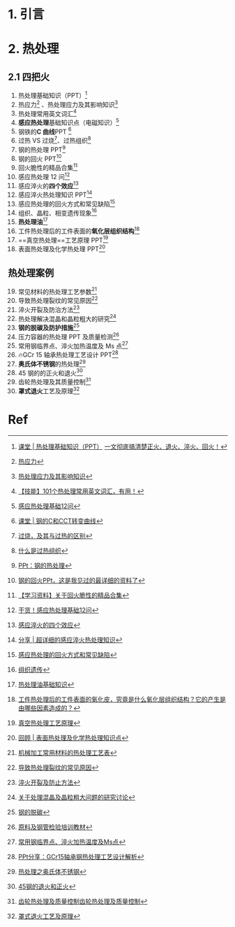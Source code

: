# 1. 引言 

# 2. 热处理 
## 2.1 四把火 
1.  热处理基础知识（PPT）[^1]
2. 热应力[^2] 、热处理应力及其影响知识[^3]
3. 热处理常用英文词汇[^4]
4. **感应热处理**基础知识点（电磁知识）[^5]
5. 钢铁的**C 曲线**PPT [^6]
6. 过热 VS 过烧[^7]、过热组织[^8]
7. 钢的热处理 PPT[^9]
8. 钢的回火 PPT[^10]
9. 回火脆性的精品合集[^11]
10. 感应热处理 12 问[^12]
11. 感应淬火的**四个效应**[^13]
12. 感应淬火热处理知识 PPT[^14]
13. 感应热处理的回火方式和常见缺陷[^15]
14. 组织、晶粒、相变遗传现象[^16]
15. **热处理油**[^17]
16. 工件热处理后的工件表面的**氧化层组织结构**[^18]
17. ==真空热处理==工艺原理 PPT[^19]
18.  表面热处理及化学热处理 PPT[^20]

## 热处理案例 
19. 常见材料的热处理工艺参数[^21]
20. 导致热处理裂纹的常见原因[^22]
21. 淬火开裂及防治方法[^23]
22. 热处理解决混晶和晶粒粗大的研究[^24]
23. **钢的脱碳及防护措施**[^25]
24. 压力容器的热处理 PPT 及质量检测[^26]
25. 常用钢临界点、淬火加热温度及 Ms 点[^27]
26. 🔥GCr 15 轴承热处理工艺设计 PPT[^28]
27. **奥氏体不锈钢**的热处理[^29]
28. 45 钢的的正火和退火[^30]
29. 齿轮热处理及其质量控制[^31]
30. **罩式退火**工艺及原理[^32]

# Ref 
[^1]: [课堂 | 热处理基础知识（PPT）](https://mp.weixin.qq.com/s/w1h3ONJvSOnI6XXzAoC5xA)
	[一文彻底搞清楚正火、退火、淬火、回火！](https://mp.weixin.qq.com/s/mLtbkyQmLmGZfPMZk_mRrA)
[^2]: [热应力](https://mp.weixin.qq.com/s/852ysnmbyKq0rKWMyteZlQ)
[^3]: [热处理应力及其影响知识](https://mp.weixin.qq.com/s/SMyljVuntVwFE0ec6fXMfQ)
[^4]: [【技能】101个热处理常用英文词汇，有用！](https://mp.weixin.qq.com/s/qXUqdQ7K44x_J22aWdzDFA)
[^5]: [感应热处理基础12问](https://mp.weixin.qq.com/s/RJbIAvZ0F-B5lIlMiyGwhA)
[^6]: [课堂 | 钢的C和CCT转变曲线](https://mp.weixin.qq.com/s/XhPFjBD75c5Z_p_UhyuZaA)
[^7]: [过烧，及其与过热的区别](https://mp.weixin.qq.com/s/u0q8OFP6ksLi8-JsBkB1rA)
[^8]: [什么是过热组织](https://mp.weixin.qq.com/s/UfIpzEctLhQfy1Lkkfg7Ug)
[^9]: [PPt：钢的热处理](https://mp.weixin.qq.com/s/DzD_p3QO_YcKpBtR0E-IvA)
[^10]: [钢的回火PPt，这是我见过的最详细的资料了](https://mp.weixin.qq.com/s/pyEyg2YoWYyeiPEcfgqoIw)
[^11]: [【学习资料】关于回火脆性的精品合集](https://mp.weixin.qq.com/s/HZeVR6pbW6x98fxfQ6oaMw)
[^12]: [干货！感应热处理基础12问](https://mp.weixin.qq.com/s/Q6d7FX0fJtLPsORvno2sqg)
[^13]: [感应淬火的四个效应](https://mp.weixin.qq.com/s/tTlezDxp86RrrWEnOgw2lQ)
[^14]: [分享 | 超详细的感应淬火热处理知识](https://mp.weixin.qq.com/s/m635wL2R9rVhBaTgMACe5Q)
[^15]: [感应热处理的回火方式和常见缺陷](https://mp.weixin.qq.com/s/YqQpXFAtqhbik7cxW80WIw)
[^16]: [组织遗传](https://mp.weixin.qq.com/s/-aXUWz16PQZCUMegnAkl4g)
[^17]: [热处理油基础知识](https://mp.weixin.qq.com/s/AKV3gQALQtC4SqobMbGSDQ)
[^18]: [工件热处理后的工件表面的氧化皮，究竟是什么氧化层组织结构？它的产生是由哪些因素造成的？](https://mp.weixin.qq.com/s/IZnofE79a3PqeChSo-Wvdg)

[^19]: [真空热处理工艺原理](https://mp.weixin.qq.com/s/1o1hhNyBXJ3QK3cGAPu9Kg)
[^20]: [回顾 | 表面热处理及化学热处理知识点](https://mp.weixin.qq.com/s/_TBb6MV4Zcm2muDTOn6F_Q)

[^21]: [机械加工常用材料的热处理工艺表](https://mp.weixin.qq.com/s/3HcRxJGSBDtvopj1ptffIg)
[^22]: [导致热处理裂纹的常见原因](https://mp.weixin.qq.com/s/W1RTj2VuyzG4L2oSKvy6RQ)
[^23]: [淬火开裂及防止方法](https://mp.weixin.qq.com/s/IPNae1bPSgQmNqNgWDBgoQ)

[^24]: [关于处理混晶及晶粒粗大问题的研究讨论](https://mp.weixin.qq.com/s/852ftryo_QuNbI1w9_5nsw)
[^25]: [钢的脱碳](https://mp.weixin.qq.com/s/ZFJrNuLm0DytPnqC1FxeIA)

[^26]: [原料及钢管检验培训教材](https://mp.weixin.qq.com/s/7udZ2kuoYkg0I-ne7M9D5A)
[^27]: [常用钢临界点、淬火加热温度及Ms点](https://mp.weixin.qq.com/s/kFoeSx5G4WvsoL794Mdq6w)
[^28]: [PPt分享：GCr15轴承钢热处理工艺设计解析](https://mp.weixin.qq.com/s/_g9Fk1ToleCM434cPPceHw)
[^29]: [热处理之奥氏体不锈钢](https://mp.weixin.qq.com/s/mEQvpuowmfZq0Y4YRavUEw)

[^30]: [45钢的退火和正火](https://mp.weixin.qq.com/s/Gn30R-migEllWmvzG7CNRg)
[^31]: [齿轮热处理及质量控制](https://mp.weixin.qq.com/s/sQfXLMRCoWKalg6G__Wa_Q)[齿轮热处理及质量控制](https://mp.weixin.qq.com/s/sQfXLMRCoWKalg6G__Wa_Q)

[^32]: [罩式退火工艺及原理](https://mp.weixin.qq.com/s/eGJq8BvLXbQRkpaj5XZkMw)


